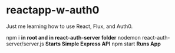 # reactapp-w-auth0

Just me learning how to use React, Flux, and Auth0.

npm i **in root and in react-auth-server folder**
nodemon react-auth-server/server.js **Starts Simple Express API**
npm start **Runs App**

